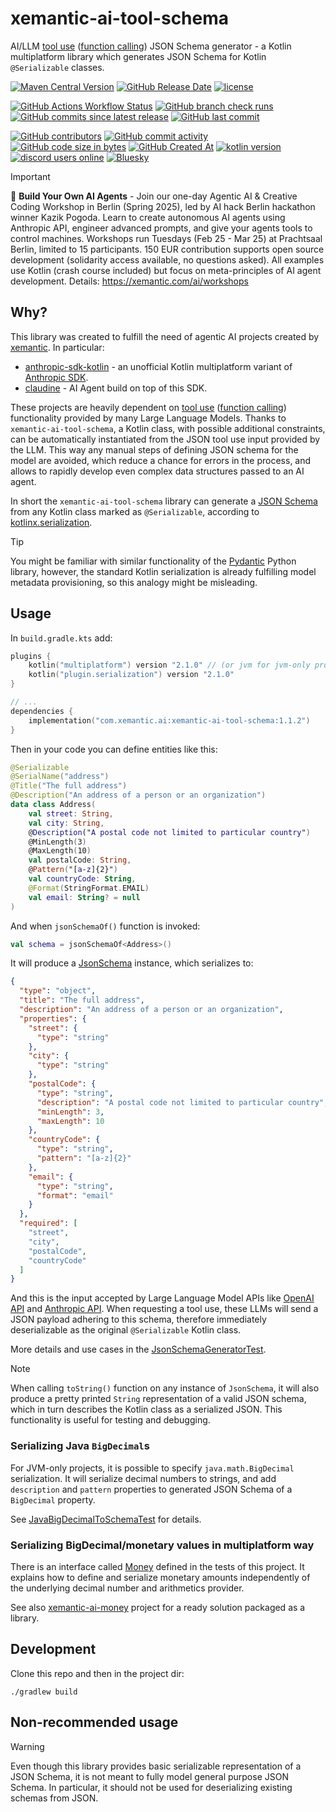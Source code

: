 # xemantic-ai-tool-schema

AI/LLM [tool use](https://docs.anthropic.com/en/docs/build-with-claude/tool-use) ([function calling](https://platform.openai.com/docs/guides/function-calling)) JSON Schema generator - a Kotlin multiplatform library
which generates JSON Schema for Kotlin `@Serializable` classes.

[<img alt="Maven Central Version" src="https://img.shields.io/maven-central/v/com.xemantic.ai/xemantic-ai-tool-schema">](https://central.sonatype.com/artifact/com.xemantic.ai/xemantic-ai-tool-schema)
[<img alt="GitHub Release Date" src="https://img.shields.io/github/release-date/xemantic/xemantic-ai-tool-schema">](https://github.com/xemantic/xemantic-ai-tool-schema/releases)
[<img alt="license" src="https://img.shields.io/github/license/xemantic/xemantic-ai-tool-schema?color=blue">](https://github.com/xemantic/xemantic-ai-tool-schema/blob/main/LICENSE)

[<img alt="GitHub Actions Workflow Status" src="https://img.shields.io/github/actions/workflow/status/xemantic/xemantic-ai-tool-schema/build-main.yml">](https://github.com/xemantic/xemantic-ai-tool-schema/actions/workflows/build-main.yml)
[<img alt="GitHub branch check runs" src="https://img.shields.io/github/check-runs/xemantic/xemantic-ai-tool-schema/main">](https://github.com/xemantic/xemantic-ai-tool-schema/actions/workflows/build-main.yml)
[<img alt="GitHub commits since latest release" src="https://img.shields.io/github/commits-since/xemantic/xemantic-ai-tool-schema/latest">](https://github.com/xemantic/xemantic-ai-tool-schema/commits/main/)
[<img alt="GitHub last commit" src="https://img.shields.io/github/last-commit/xemantic/xemantic-ai-tool-schema">](https://github.com/xemantic/xemantic-ai-tool-schema/commits/main/)

[<img alt="GitHub contributors" src="https://img.shields.io/github/contributors/xemantic/xemantic-ai-tool-schema">](https://github.com/xemantic/xemantic-ai-tool-schema/graphs/contributors)
[<img alt="GitHub commit activity" src="https://img.shields.io/github/commit-activity/t/xemantic/xemantic-ai-tool-schema">](https://github.com/xemantic/xemantic-ai-tool-schema/commits/main/)
[<img alt="GitHub code size in bytes" src="https://img.shields.io/github/languages/code-size/xemantic/xemantic-ai-tool-schema">]()
[<img alt="GitHub Created At" src="https://img.shields.io/github/created-at/xemantic/xemantic-ai-tool-schema">](https://github.com/xemantic/xemantic-ai-tool-schema/commits)
[<img alt="kotlin version" src="https://img.shields.io/badge/dynamic/toml?url=https%3A%2F%2Fraw.githubusercontent.com%2Fxemantic%2Fxemantic-ai-tool-schema%2Fmain%2Fgradle%2Flibs.versions.toml&query=versions.kotlin&label=kotlin">](https://kotlinlang.org/docs/releases.html)
[<img alt="discord users online" src="https://img.shields.io/discord/811561179280965673">](https://discord.gg/vQktqqN2Vn)
[![Bluesky](https://img.shields.io/badge/Bluesky-0285FF?logo=bluesky&logoColor=fff)](https://bsky.app/profile/xemantic.com)

> [!IMPORTANT]
> 🤖 **Build Your Own AI Agents** - Join our one-day Agentic AI & Creative Coding Workshop in Berlin (Spring 2025), led by AI hack Berlin hackathon winner Kazik Pogoda. Learn to create autonomous AI agents using Anthropic API, engineer advanced prompts, and give your agents tools to control machines. Workshops run Tuesdays (Feb 25 - Mar 25) at Prachtsaal Berlin, limited to 15 participants. 150 EUR contribution supports open source development (solidarity access available, no questions asked). All examples use Kotlin (crash course included) but focus on meta-principles of AI agent development. Details: <https://xemantic.com/ai/workshops>

## Why?

This library was created to fulfill the need of agentic AI projects created by [xemantic](https://xemantic.com/). In particular:

* [anthropic-sdk-kotlin](https://github.com/xemantic/anthropic-sdk-kotlin) - an unofficial Kotlin multiplatform variant of [Anthropic SDK](https://docs.anthropic.com/en/api/client-sdks).
* [claudine](https://github.com/xemantic/claudine) - AI Agent build on top of this SDK.

These projects are heavily dependent on [tool use](https://docs.anthropic.com/en/docs/build-with-claude/tool-use) ([function calling](https://platform.openai.com/docs/guides/function-calling)) functionality provided by many Large Language Models. Thanks to `xemantic-ai-tool-schema`, a Kotlin class, with possible additional constraints, can be automatically instantiated from the JSON tool use input provided by the LLM. This way any manual steps of defining JSON schema for the model are avoided, which reduce a chance for errors in the process, and allows to rapidly develop even complex data structures passed to an AI agent.

In short the `xemantic-ai-tool-schema` library can generate a [JSON Schema](https://json-schema.org/) from any Kotlin class marked as `@Serializable`, according to [kotlinx.serialization](https://kotlinlang.org/docs/serialization.html).

> [!TIP]
> You might be familiar with similar functionality of the [Pydantic](https://docs.pydantic.dev/latest/concepts/json_schema/#generating-json-schema) Python library, however, the standard Kotlin serialization is already fulfilling model metadata provisioning, so this analogy might be misleading.

## Usage

In `build.gradle.kts` add:

```kotlin
plugins {
    kotlin("multiplatform") version "2.1.0" // (or jvm for jvm-only project)
    kotlin("plugin.serialization") version "2.1.0"
}

// ...
dependencies {
    implementation("com.xemantic.ai:xemantic-ai-tool-schema:1.1.2")
}
```

Then in your code you can define entities like this:

```kotlin
@Serializable
@SerialName("address")
@Title("The full address")
@Description("An address of a person or an organization")
data class Address(
    val street: String,
    val city: String,
    @Description("A postal code not limited to particular country")
    @MinLength(3)
    @MaxLength(10)
    val postalCode: String,
    @Pattern("[a-z]{2}")
    val countryCode: String,
    @Format(StringFormat.EMAIL)
    val email: String? = null
)
```

And when `jsonSchemaOf()` function is invoked:

```kotlin
val schema = jsonSchemaOf<Address>()
```

It will produce a [JsonSchema](src/commonMain/kotlin/JsonSchema.kt) instance, which serializes to:

```json
{
  "type": "object",
  "title": "The full address",
  "description": "An address of a person or an organization",
  "properties": {
    "street": {
      "type": "string"
    },
    "city": {
      "type": "string"
    },
    "postalCode": {
      "type": "string",
      "description": "A postal code not limited to particular country",
      "minLength": 3,
      "maxLength": 10
    },
    "countryCode": {
      "type": "string",
      "pattern": "[a-z]{2}"
    },
    "email": {
      "type": "string",
      "format": "email"
    }
  },
  "required": [
    "street",
    "city",
    "postalCode",
    "countryCode"
  ]
}
```

And this is the input accepted by Large Language Model APIs like [OpenAI API](https://platform.openai.com/docs/api-reference/introduction) and [Anthropic API](https://docs.anthropic.com/en/api/getting-started).
When requesting a tool use, these LLMs will send a JSON payload adhering to this schema, therefore immediately deserializable as the original `@Serializable` Kotlin class.

More details and use cases in the [JsonSchemaGeneratorTest](src/commonTest/kotlin/generator/JsonSchemaGeneratorTest.kt).

> [!NOTE]
> When calling `toString()` function on any instance of `JsonSchema`, it will also produce a pretty printed `String` representation of a valid JSON schema, which in turn describes the Kotlin class as a serialized JSON. This functionality is useful for testing and debugging.

### Serializing Java `BigDecimal`s

For JVM-only projects, it is possible to specify `java.math.BigDecimal` serialization. It will serialize decimal numbers to strings, and add `description` and `pattern` properties to generated JSON Schema of a `BigDecimal` property.

See [JavaBigDecimalToSchemaTest](src/jvmTest/kotlin/serialization/JavaBigDecimalToSchemaTest.kt) for details.

### Serializing BigDecimal/monetary values in multiplatform way

There is an interface called [Money](src/commonTest/kotlin/test/Money.kt) defined in the tests of this project. It explains how to define and serialize monetary amounts independently of the underlying decimal number and arithmetics provider.

See also [xemantic-ai-money](https://github.com/xemantic/xemantic-ai-money]) project for a ready solution packaged as a library.

## Development

Clone this repo and then in the project dir:

```shell
./gradlew build
```

## Non-recommended usage

> [!WARNING]
> Even though this library provides basic serializable representation of a JSON Schema, it is not meant to fully model general purpose JSON Schema.
> In particular, it should not be used for deserializing existing schemas from JSON.
